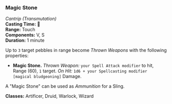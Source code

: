 ### Magic Stone
*Cantrip (Transmutation)*  
**Casting Time:** 🔷  
**Range:** Touch  
**Components:** V, S  
**Duration:** 1 minute  

Up to `3` target pebbles in range become *Thrown Weapons* with the following properties:
* **Magic Stone.** *Thrown Weapon:* `your Spell Attack modifier` to hit, Range (60), `1` target. *On Hit:* `1d6 + your Spellcasting modifier [magical bludgeoning]` Damage.

A "Magic Stone" can be used as *Ammunition* for a Sling.

**Classes:** Artificer, Druid, Warlock, Wizard
